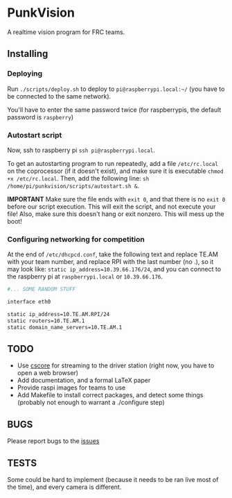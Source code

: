 # PunkVision

A realtime vision program for FRC teams.

## Installing

### Deploying

Run `./scripts/deploy.sh` to deploy to `pi@raspberrypi.local:~/` (you have to be connected to the same network).

You'll have to enter the same password twice (for raspberrypis, the default password is `raspberry`)

### Autostart script

Now, ssh to raspberry pi `ssh pi@raspberrypi.local`.

To get an autostarting program to run repeatedly, add a file `/etc/rc.local` on the coprocessor (if it doesn't exist), and make sure it is executable `chmod +x /etc/rc.local`. Then, add the following line: `sh /home/pi/punkvision/scripts/autostart.sh &`.

**IMPORTANT** Make sure the file ends with `exit 0`, and that there is no `exit 0` before our script execution. This will exit the script, and not execute your file! Also, make sure this doesn't hang or exit nonzero. This will mess up the boot!

### Configuring networking for competition

At the end of `/etc/dhcpcd.conf`, take the following text and replace TE.AM with your team number, and replace RPI with the last number (no .), so it may look like: `static ip_address=10.39.66.176/24`, and you can connect to the raspberry pi at `raspberrypi.local` or `10.39.66.176`.

``` bash
#... SOME RANDOM STUFF

interface eth0

static ip_address=10.TE.AM.RPI/24
static routers=10.TE.AM.1
static domain_name_servers=10.TE.AM.1
```


## TODO

  + Use [cscore](http://robotpy.readthedocs.io/en/stable/vision/other.html) for streaming to the driver station (right now, you have to open a web browser)
  + Add documentation, and a formal LaTeX paper
  + Provide raspi images for teams to use
  + Add Makefile to install correct packages, and detect some things (probably not enough to warrant a ./configure step)


## BUGS

Please report bugs to the [issues](https://github.com/LN-STEMpunks/PunkVision/issues)


## TESTS

Some could be hard to implement (because it needs to be ran live most of the time), and every camera is different.

